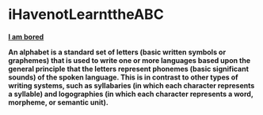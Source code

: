 <h1>iHavenotLearnttheABC</h1>
<h4> <a href="saf.com">I am bored</a>
  
  <p>An alphabet is a standard set of letters (basic written symbols or graphemes) that is used to write one or more languages based upon the general principle that the letters represent phonemes (basic significant sounds) of the spoken language. This is in contrast to other types of writing systems, such as syllabaries (in which each character represents a syllable) and logographies (in which each character represents a word, morpheme, or semantic unit).</p>
